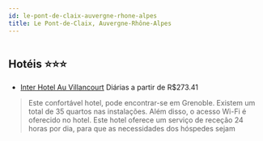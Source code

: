 ```yaml
---
id: le-pont-de-claix-auvergne-rhone-alpes
title: Le Pont-de-Claix, Auvergne-Rhône-Alpes
---
```


<center><img src="http://photos.hotelbeds.com/giata/23/232014/232014a_hb_a_050.jpg" alt="" /></center>


## Hotéis ⭐️⭐️⭐️

-    [Inter Hotel Au Villancourt](https://www.hurb.com/aud/https://www.hurb.com/hoteis/le-pont-de-claix/inter-hotel-au-villancourt-JNP-JP140050?cmp=18055) Diárias a partir de R$273.41
   > Este confortável hotel, pode encontrar-se em Grenoble. Existem um total de 35 quartos nas instalações. Além disso, o acesso Wi-Fi é oferecido no hotel. Este hotel oferece um serviço de receção 24 horas por dia, para que as necessidades dos hóspedes sejam 

